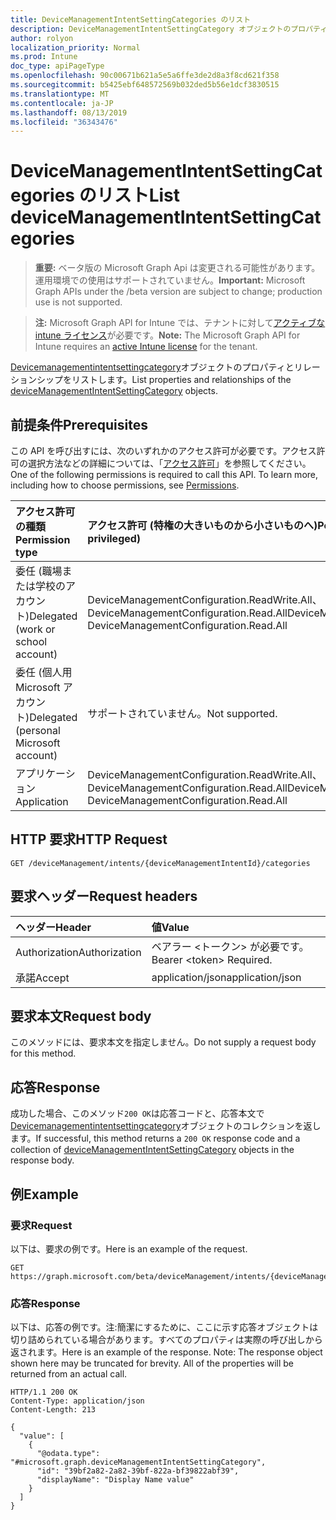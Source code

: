 ```yaml
---
title: DeviceManagementIntentSettingCategories のリスト
description: DeviceManagementIntentSettingCategory オブジェクトのプロパティとリレーションシップをリストします。
author: rolyon
localization_priority: Normal
ms.prod: Intune
doc_type: apiPageType
ms.openlocfilehash: 90c00671b621a5e5a6ffe3de2d8a3f8cd621f358
ms.sourcegitcommit: b5425ebf648572569b032ded5b56e1dcf3830515
ms.translationtype: MT
ms.contentlocale: ja-JP
ms.lasthandoff: 08/13/2019
ms.locfileid: "36343476"
---
```

# <a name="list-devicemanagementintentsettingcategories"></a><span data-ttu-id="8e9f7-103">DeviceManagementIntentSettingCategories のリスト</span><span class="sxs-lookup"><span data-stu-id="8e9f7-103">List deviceManagementIntentSettingCategories</span></span>

> <span data-ttu-id="8e9f7-104">**重要:** ベータ版の Microsoft Graph Api は変更される可能性があります。運用環境での使用はサポートされていません。</span><span class="sxs-lookup"><span data-stu-id="8e9f7-104">**Important:** Microsoft Graph APIs under the /beta version are subject to change; production use is not supported.</span></span>

> <span data-ttu-id="8e9f7-105">**注:** Microsoft Graph API for Intune では、テナントに対して[アクティブな intune ライセンス](https://go.microsoft.com/fwlink/?linkid=839381)が必要です。</span><span class="sxs-lookup"><span data-stu-id="8e9f7-105">**Note:** The Microsoft Graph API for Intune requires an [active Intune license](https://go.microsoft.com/fwlink/?linkid=839381) for the tenant.</span></span>

<span data-ttu-id="8e9f7-106">[Devicemanagementintentsettingcategory](../resources/intune-deviceintent-devicemanagementintentsettingcategory.md)オブジェクトのプロパティとリレーションシップをリストします。</span><span class="sxs-lookup"><span data-stu-id="8e9f7-106">List properties and relationships of the [deviceManagementIntentSettingCategory](../resources/intune-deviceintent-devicemanagementintentsettingcategory.md) objects.</span></span>

## <a name="prerequisites"></a><span data-ttu-id="8e9f7-107">前提条件</span><span class="sxs-lookup"><span data-stu-id="8e9f7-107">Prerequisites</span></span>
<span data-ttu-id="8e9f7-p101">この API を呼び出すには、次のいずれかのアクセス許可が必要です。アクセス許可の選択方法などの詳細については、「[アクセス許可](/graph/permissions-reference)」を参照してください。</span><span class="sxs-lookup"><span data-stu-id="8e9f7-p101">One of the following permissions is required to call this API. To learn more, including how to choose permissions, see [Permissions](/graph/permissions-reference).</span></span>

|<span data-ttu-id="8e9f7-110">アクセス許可の種類</span><span class="sxs-lookup"><span data-stu-id="8e9f7-110">Permission type</span></span>|<span data-ttu-id="8e9f7-111">アクセス許可 (特権の大きいものから小さいものへ)</span><span class="sxs-lookup"><span data-stu-id="8e9f7-111">Permissions (from most to least privileged)</span></span>|
|:---|:---|
|<span data-ttu-id="8e9f7-112">委任 (職場または学校のアカウント)</span><span class="sxs-lookup"><span data-stu-id="8e9f7-112">Delegated (work or school account)</span></span>|<span data-ttu-id="8e9f7-113">DeviceManagementConfiguration.ReadWrite.All、DeviceManagementConfiguration.Read.All</span><span class="sxs-lookup"><span data-stu-id="8e9f7-113">DeviceManagementConfiguration.ReadWrite.All, DeviceManagementConfiguration.Read.All</span></span>|
|<span data-ttu-id="8e9f7-114">委任 (個人用 Microsoft アカウント)</span><span class="sxs-lookup"><span data-stu-id="8e9f7-114">Delegated (personal Microsoft account)</span></span>|<span data-ttu-id="8e9f7-115">サポートされていません。</span><span class="sxs-lookup"><span data-stu-id="8e9f7-115">Not supported.</span></span>|
|<span data-ttu-id="8e9f7-116">アプリケーション</span><span class="sxs-lookup"><span data-stu-id="8e9f7-116">Application</span></span>|<span data-ttu-id="8e9f7-117">DeviceManagementConfiguration.ReadWrite.All、DeviceManagementConfiguration.Read.All</span><span class="sxs-lookup"><span data-stu-id="8e9f7-117">DeviceManagementConfiguration.ReadWrite.All, DeviceManagementConfiguration.Read.All</span></span>|

## <a name="http-request"></a><span data-ttu-id="8e9f7-118">HTTP 要求</span><span class="sxs-lookup"><span data-stu-id="8e9f7-118">HTTP Request</span></span>
<!-- {
  "blockType": "ignored"
}
-->
``` http
GET /deviceManagement/intents/{deviceManagementIntentId}/categories
```

## <a name="request-headers"></a><span data-ttu-id="8e9f7-119">要求ヘッダー</span><span class="sxs-lookup"><span data-stu-id="8e9f7-119">Request headers</span></span>
|<span data-ttu-id="8e9f7-120">ヘッダー</span><span class="sxs-lookup"><span data-stu-id="8e9f7-120">Header</span></span>|<span data-ttu-id="8e9f7-121">値</span><span class="sxs-lookup"><span data-stu-id="8e9f7-121">Value</span></span>|
|:---|:---|
|<span data-ttu-id="8e9f7-122">Authorization</span><span class="sxs-lookup"><span data-stu-id="8e9f7-122">Authorization</span></span>|<span data-ttu-id="8e9f7-123">ベアラー &lt;トークン&gt; が必要です。</span><span class="sxs-lookup"><span data-stu-id="8e9f7-123">Bearer &lt;token&gt; Required.</span></span>|
|<span data-ttu-id="8e9f7-124">承諾</span><span class="sxs-lookup"><span data-stu-id="8e9f7-124">Accept</span></span>|<span data-ttu-id="8e9f7-125">application/json</span><span class="sxs-lookup"><span data-stu-id="8e9f7-125">application/json</span></span>|

## <a name="request-body"></a><span data-ttu-id="8e9f7-126">要求本文</span><span class="sxs-lookup"><span data-stu-id="8e9f7-126">Request body</span></span>
<span data-ttu-id="8e9f7-127">このメソッドには、要求本文を指定しません。</span><span class="sxs-lookup"><span data-stu-id="8e9f7-127">Do not supply a request body for this method.</span></span>

## <a name="response"></a><span data-ttu-id="8e9f7-128">応答</span><span class="sxs-lookup"><span data-stu-id="8e9f7-128">Response</span></span>
<span data-ttu-id="8e9f7-129">成功した場合、このメソッド`200 OK`は応答コードと、応答本文で[Devicemanagementintentsettingcategory](../resources/intune-deviceintent-devicemanagementintentsettingcategory.md)オブジェクトのコレクションを返します。</span><span class="sxs-lookup"><span data-stu-id="8e9f7-129">If successful, this method returns a `200 OK` response code and a collection of [deviceManagementIntentSettingCategory](../resources/intune-deviceintent-devicemanagementintentsettingcategory.md) objects in the response body.</span></span>

## <a name="example"></a><span data-ttu-id="8e9f7-130">例</span><span class="sxs-lookup"><span data-stu-id="8e9f7-130">Example</span></span>

### <a name="request"></a><span data-ttu-id="8e9f7-131">要求</span><span class="sxs-lookup"><span data-stu-id="8e9f7-131">Request</span></span>
<span data-ttu-id="8e9f7-132">以下は、要求の例です。</span><span class="sxs-lookup"><span data-stu-id="8e9f7-132">Here is an example of the request.</span></span>
``` http
GET https://graph.microsoft.com/beta/deviceManagement/intents/{deviceManagementIntentId}/categories
```

### <a name="response"></a><span data-ttu-id="8e9f7-133">応答</span><span class="sxs-lookup"><span data-stu-id="8e9f7-133">Response</span></span>
<span data-ttu-id="8e9f7-p102">以下は、応答の例です。注:簡潔にするために、ここに示す応答オブジェクトは切り詰められている場合があります。すべてのプロパティは実際の呼び出しから返されます。</span><span class="sxs-lookup"><span data-stu-id="8e9f7-p102">Here is an example of the response. Note: The response object shown here may be truncated for brevity. All of the properties will be returned from an actual call.</span></span>
``` http
HTTP/1.1 200 OK
Content-Type: application/json
Content-Length: 213

{
  "value": [
    {
      "@odata.type": "#microsoft.graph.deviceManagementIntentSettingCategory",
      "id": "39bf2a82-2a82-39bf-822a-bf39822abf39",
      "displayName": "Display Name value"
    }
  ]
}
```






